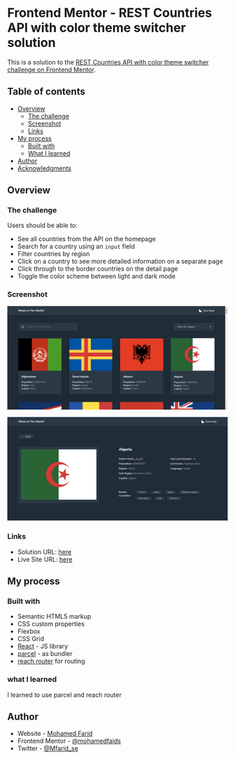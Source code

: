 # Frontend Mentor - REST Countries API with color theme switcher solution

This is a solution to the [REST Countries API with color theme switcher challenge on Frontend Mentor](https://www.frontendmentor.io/challenges/rest-countries-api-with-color-theme-switcher-5cacc469fec04111f7b848ca).

## Table of contents

- [Overview](#overview)
  - [The challenge](#the-challenge)
  - [Screenshot](#screenshot)
  - [Links](#links)
- [My process](#my-process)
  - [Built with](#built-with)
  - [What I learned](#what-i-learned)
- [Author](#author)
- [Acknowledgments](#acknowledgments)

## Overview

### The challenge

Users should be able to:

- See all countries from the API on the homepage
- Search for a country using an `input` field
- Filter countries by region
- Click on a country to see more detailed information on a separate page
- Click through to the border countries on the detail page
- Toggle the color scheme between light and dark mode

### Screenshot

!["home page"](./screenshots/homepage.png)

!["details page"](./screenshots/detailspage.png)

### Links

- Solution URL: [here](https://github.com/mohamedfarids/rest-countries-api-with-color-theme-switcher-master)
- Live Site URL: [here](https://restcountries1.surge.sh/)

## My process

### Built with

- Semantic HTML5 markup
- CSS custom properties
- Flexbox
- CSS Grid
- [React](https://reactjs.org/) - JS library
- [parcel](https://parceljs.org/) - as bundler
- [reach router](https://reach.tech/router/) for routing

### what I learned

I learned to use parcel and reach router

## Author

- Website - [Mohamed Farid](https://www.mohamedfarid.ninja)
- Frontend Mentor - [@mohamedfaids](https://www.frontendmentor.io/profile/mohamedfairds)
- Twitter - [@Mfarid_se](https://www.twitter.com/mfarid_se)
